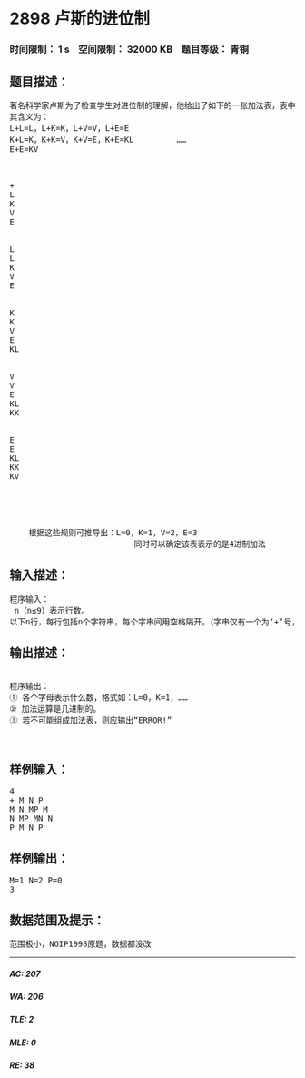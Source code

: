 # 2898 卢斯的进位制   
### 时间限制： 1 s&nbsp;&nbsp;&nbsp;&nbsp;空间限制： 32000 KB&nbsp;&nbsp;&nbsp;&nbsp;题目等级： 青铜  
## 题目描述：  

<pre>
著名科学家卢斯为了检查学生对进位制的理解，他给出了如下的一张加法表，表中的字母代表数字。 例如下图：                                                    
其含义为：
L+L=L，L+K=K，L+V=V，L+E=E
K+L=K，K+K=V，K+V=E，K+E=KL         ……
E+E=KV



+
L
K
V
E


L
L
K
V
E


K
K
V
E
KL


V
V
E
KL
KK


E
E
KL
KK
KV



 
 
    根据这些规则可推导出：L=0，K=1，V=2，E=3
                          同时可以确定该表表示的是4进制加法
</pre>
  
  
## 输入描述：  

<pre>
程序输入：
 n（n≤9）表示行数。
以下n行，每行包括n个字符串，每个字串间用空格隔开。（字串仅有一个为‘+’号，其它都由大写字母组成）
</pre>
  
  
## 输出描述：  

<pre>

程序输出：
① 各个字母表示什么数，格式如：L=0，K=1，……
② 加法运算是几进制的。
③ 若不可能组成加法表，则应输出“ERROR!”
 

</pre>
  
  
## 样例输入：  

<pre>
4  
+ M N P  
M N MP M  
N MP MN N  
P M N P
</pre>
  
  
## 样例输出：  

<pre>
M=1 N=2 P=0  
3
</pre>
  
  
## 数据范围及提示：  

<pre>
范围极小，NOIP1998原题，数据都没改
</pre>
  
  
***  

##### AC: 207  
##### WA: 206  
##### TLE: 2  
##### MLE: 0  
##### RE: 38  
